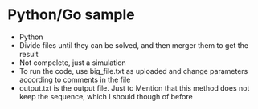 # Python/Go sample
- Python
- Divide files until they can be solved, and then merger them to get the result
- Not compelete, just a simulation
- To run the code, use big_file.txt as uploaded and change parameters according to comments in the file
- output.txt is the output file. Just to Mention that this method does not keep the sequence, which I should though of before
